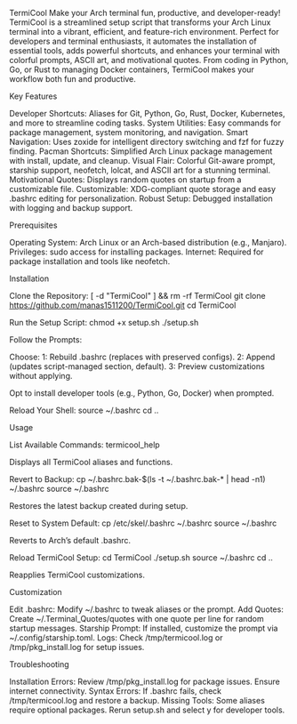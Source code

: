 TermiCool
Make your Arch terminal fun, productive, and developer-ready!
TermiCool is a streamlined setup script that transforms your Arch Linux terminal into a vibrant, efficient, and feature-rich environment. Perfect for developers and terminal enthusiasts, it automates the installation of essential tools, adds powerful shortcuts, and enhances your terminal with colorful prompts, ASCII art, and motivational quotes. From coding in Python, Go, or Rust to managing Docker containers, TermiCool makes your workflow both fun and productive.

Key Features

Developer Shortcuts: Aliases for Git, Python, Go, Rust, Docker, Kubernetes, and more to streamline coding tasks.
System Utilities: Easy commands for package management, system monitoring, and navigation.
Smart Navigation: Uses zoxide for intelligent directory switching and fzf for fuzzy finding.
Pacman Shortcuts: Simplified Arch Linux package management with install, update, and cleanup.
Visual Flair: Colorful Git-aware prompt, starship support, neofetch, lolcat, and ASCII art for a stunning terminal.
Motivational Quotes: Displays random quotes on startup from a customizable file.
Customizable: XDG-compliant quote storage and easy .bashrc editing for personalization.
Robust Setup: Debugged installation with logging and backup support.

Prerequisites

Operating System: Arch Linux or an Arch-based distribution (e.g., Manjaro).
Privileges: sudo access for installing packages.
Internet: Required for package installation and tools like neofetch.

Installation

Clone the Repository:
[ -d "TermiCool" ] && rm -rf TermiCool
git clone https://github.com/manas1511200/TermiCool.git
cd TermiCool


Run the Setup Script:
chmod +x setup.sh
./setup.sh


Follow the Prompts:

Choose:
1: Rebuild .bashrc (replaces with preserved configs).
2: Append (updates script-managed section, default).
3: Preview customizations without applying.


Opt to install developer tools (e.g., Python, Go, Docker) when prompted.


Reload Your Shell:
source ~/.bashrc
cd ..



Usage

List Available Commands:
termicool_help

  Displays all TermiCool aliases and functions.

Revert to Backup:
cp ~/.bashrc.bak-$(ls -t ~/.bashrc.bak-* | head -n1) ~/.bashrc
source ~/.bashrc

  Restores the latest backup created during setup.

Reset to System Default:
cp /etc/skel/.bashrc ~/.bashrc
source ~/.bashrc

  Reverts to Arch’s default .bashrc.

Reload TermiCool Setup:
cd TermiCool
./setup.sh
source ~/.bashrc
cd ..

  Reapplies TermiCool customizations.


Customization

Edit .bashrc: Modify ~/.bashrc to tweak aliases or the prompt.
Add Quotes: Create ~/.Terminal_Quotes/quotes with one quote per line for random startup messages.
Starship Prompt: If installed, customize the prompt via ~/.config/starship.toml.
Logs: Check /tmp/termicool.log or /tmp/pkg_install.log for setup issues.

Troubleshooting

Installation Errors: Review /tmp/pkg_install.log for package issues. Ensure internet connectivity.
Syntax Errors: If .bashrc fails, check /tmp/termicool.log and restore a backup.
Missing Tools: Some aliases require optional packages. Rerun setup.sh and select y for developer tools.
